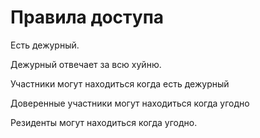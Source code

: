 # Правила доступа

Есть дежурный.

Дежурный отвечает за всю хуйню.


Участники могут находиться когда есть дежурный

Доверенные участники могут находиться когда угодно

Резиденты могут находиться когда угодно.